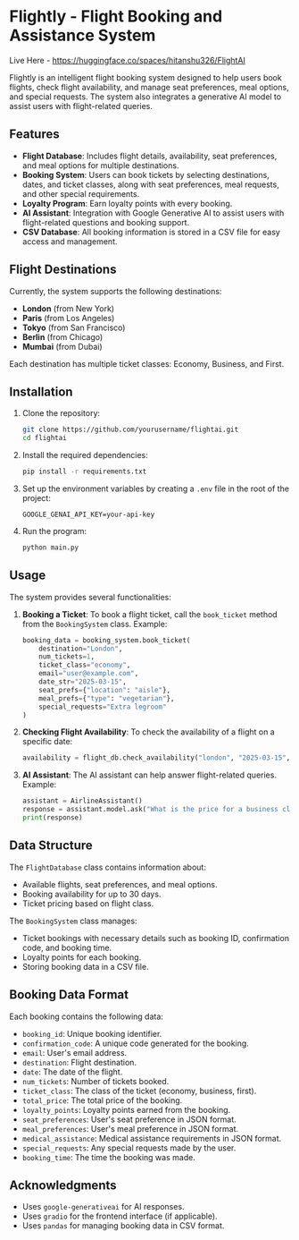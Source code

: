 # Flightly - Flight Booking and Assistance System
Live Here - https://huggingface.co/spaces/hitanshu326/FlightAI

Flightly is an intelligent flight booking system designed to help users book flights, check flight availability, and manage seat preferences, meal options, and special requests. The system also integrates a generative AI model to assist users with flight-related queries.

## Features
- **Flight Database**: Includes flight details, availability, seat preferences, and meal options for multiple destinations.
- **Booking System**: Users can book tickets by selecting destinations, dates, and ticket classes, along with seat preferences, meal requests, and other special requirements.
- **Loyalty Program**: Earn loyalty points with every booking.
- **AI Assistant**: Integration with Google Generative AI to assist users with flight-related questions and booking support.
- **CSV Database**: All booking information is stored in a CSV file for easy access and management.
  
## Flight Destinations
Currently, the system supports the following destinations:
- **London** (from New York)
- **Paris** (from Los Angeles)
- **Tokyo** (from San Francisco)
- **Berlin** (from Chicago)
- **Mumbai** (from Dubai)

Each destination has multiple ticket classes: Economy, Business, and First.

## Installation

1. Clone the repository:
    ```bash
    git clone https://github.com/yourusername/flightai.git
    cd flightai
    ```

2. Install the required dependencies:
    ```bash
    pip install -r requirements.txt
    ```

3. Set up the environment variables by creating a `.env` file in the root of the project:
    ```plaintext
    GOOGLE_GENAI_API_KEY=your-api-key
    ```

4. Run the program:
    ```bash
    python main.py
    ```

## Usage

The system provides several functionalities:

1. **Booking a Ticket**:
    To book a flight ticket, call the `book_ticket` method from the `BookingSystem` class. Example:
    ```python
    booking_data = booking_system.book_ticket(
        destination="London", 
        num_tickets=1, 
        ticket_class="economy", 
        email="user@example.com", 
        date_str="2025-03-15", 
        seat_prefs={"location": "aisle"}, 
        meal_prefs={"type": "vegetarian"}, 
        special_requests="Extra legroom"
    )
    ```

2. **Checking Flight Availability**:
    To check the availability of a flight on a specific date:
    ```python
    availability = flight_db.check_availability("london", "2025-03-15", "economy")
    ```

3. **AI Assistant**:
    The AI assistant can help answer flight-related queries. Example:
    ```python
    assistant = AirlineAssistant()
    response = assistant.model.ask("What is the price for a business class ticket to London?")
    print(response)
    ```

## Data Structure

The `FlightDatabase` class contains information about:
- Available flights, seat preferences, and meal options.
- Booking availability for up to 30 days.
- Ticket pricing based on flight class.

The `BookingSystem` class manages:
- Ticket bookings with necessary details such as booking ID, confirmation code, and booking time.
- Loyalty points for each booking.
- Storing booking data in a CSV file.

## Booking Data Format

Each booking contains the following data:
- `booking_id`: Unique booking identifier.
- `confirmation_code`: A unique code generated for the booking.
- `email`: User's email address.
- `destination`: Flight destination.
- `date`: The date of the flight.
- `num_tickets`: Number of tickets booked.
- `ticket_class`: The class of the ticket (economy, business, first).
- `total_price`: The total price of the booking.
- `loyalty_points`: Loyalty points earned from the booking.
- `seat_preferences`: User's seat preference in JSON format.
- `meal_preferences`: User's meal preference in JSON format.
- `medical_assistance`: Medical assistance requirements in JSON format.
- `special_requests`: Any special requests made by the user.
- `booking_time`: The time the booking was made.

## Acknowledgments
- Uses `google-generativeai` for AI responses.
- Uses `gradio` for the frontend interface (if applicable).
- Uses `pandas` for managing booking data in CSV format.

